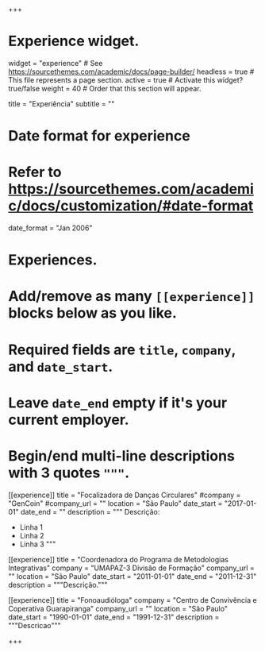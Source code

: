 +++
# Experience widget.
widget = "experience"  # See https://sourcethemes.com/academic/docs/page-builder/
headless = true  # This file represents a page section.
active = true  # Activate this widget? true/false
weight = 40  # Order that this section will appear.

title = "Experiência"
subtitle = ""

# Date format for experience
#   Refer to https://sourcethemes.com/academic/docs/customization/#date-format
date_format = "Jan 2006"

# Experiences.
#   Add/remove as many `[[experience]]` blocks below as you like.
#   Required fields are `title`, `company`, and `date_start`.
#   Leave `date_end` empty if it's your current employer.
#   Begin/end multi-line descriptions with 3 quotes `"""`.
[[experience]]
  title = "Focalizadora de Danças Circulares"
  #company = "GenCoin"
  #company_url = ""
  location = "São Paulo"
  date_start = "2017-01-01"
  date_end = ""
  description = """
  Descrição:
  
  * Linha 1
  * Linha 2
  * Linha 3
  """

[[experience]]
  title = "Coordenadora do Programa de Metodologias Integrativas"
  company = "UMAPAZ-3 Divisão de Formação"
  company_url = ""
  location = "São Paulo"
  date_start = "2011-01-01"
  date_end = "2011-12-31"
  description = """Descrição."""

[[experience]]
  title = "Fonoaudióloga"
  company = "Centro de Convivência e Coperativa Guarapiranga"
  company_url = ""
  location = "São Paulo"
  date_start = "1990-01-01"
  date_end = "1991-12-31"
  description = """Descricao"""

+++
